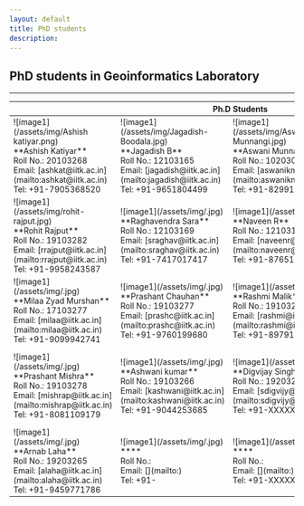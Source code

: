 ```yaml
---
layout: default
title: PhD students
description:
---
```

## PhD students in Geoinformatics Laboratory


* * *
<table>
<colgroup>
<col width="25%" />
<col width="25%" />
<col width="25%" />
<col width="25%" />
</colgroup>
<thead>
<tr class="header">
<th colspan="4">Ph.D Students</th>
</tr>
</thead>
<tbody>
<tr>
<td markdown="span">![image1](/assets/img/Ashish katiyar.png)<br>
**Ashish Katiyar**<br>
Roll No.: 20103268<br>
Email: [ashkat@iitk.ac.in](mailto:ashkat@iitk.ac.in)<br>
Tel: +91-7905368520
</td>
<td markdown="span">![image1](/assets/img/Jagadish-Boodala.jpg)<br>
**Jagadish B**<br>
Roll No.: 12103165 <br>
Email: [jagadish@iitk.ac.in](mailto:jagadish@iitk.ac.in)<br>
Tel: +91-9651804499
</td>
<td markdown="span">![image1](/assets/img/Aswani-Munnangi.jpg)<br>
**Aswani Munnangi**<br>
Roll No.: 10203062 <br>
Email: [aswanikm@iitk.ac.in](mailto:aswanikm@iitk.ac.in)<br>
Tel: +91-8299114924
</td>
<td markdown="span">![image1](/assets/img/ropesh-goyal.jpg)<br>
**Ropesh Goyal**<br>
Roll No.: 16103275<br>
Email: [rupeshg@iitk.ac.in](mailto:rupeshg@iitk.ac.in)<br>
Tel: +91-7668652952
</td>
</tr>
<tr>
<td markdown="span">![image1](/assets/img/rohit-rajput.jpg)<br>
**Rohit Rajput**<br>
Roll No.: 19103282 <br>
Email: [rrajput@iitk.ac.in](mailto:rrajput@iitk.ac.in)<br>
Tel: +91-9958243587
</td>
<td markdown="span">![image1](/assets/img/.jpg)<br>
**Raghavendra Sara**<br>
Roll No.: 12103169 <br>
Email: [sraghav@iitk.ac.in](mailto:sraghav@iitk.ac.in)<br>
Tel: +91-7417017417
</td>
<td markdown="span">![image1](/assets/img/.jpg)<br>
**Naveen R**<br>
Roll No.: 12103166 <br>
Email: [naveenr@iitk.ac.in](mailto:naveenr@iitk.ac.in)<br>
Tel: +91-8765181105
</td>
<td markdown="span">![image1](/assets/img/.jpg)<br>
**Sujata Dhar**<br>
Roll No.: 16103275<br>
Email: [sujata@iitk.ac.in](mailto:sujata@iitk.ac.in)<br>
Tel: +91-7224918036
</td>
</tr>
<tr>
<td markdown="span">![image1](/assets/img/.jpg)<br>
**Milaa Zyad Murshan**<br>
Roll No.: 17103277 <br>
Email: [milaa@iitk.ac.in](mailto:milaa@iitk.ac.in)<br>
Tel: +91-9099942741
</td>
<td markdown="span">![image1](/assets/img/.jpg)<br>
**Prashant Chauhan**<br>
Roll No.: 19103277 <br>
Email: [prashc@iitk.ac.in](mailto:prashc@iitk.ac.in)<br>
Tel: +91-9760199680
</td>
<td markdown="span">![image1](/assets/img/.jpg)<br>
**Rashmi Malik**<br>
Roll No.: 19103281 <br>
Email: [rashmi@iitk.ac.in](mailto:rashmi@iitk.ac.in)<br>
Tel: +91-8979197190
</td>
<td markdown="span">![image1](/assets/img/.jpg)<br>
**Sunil Kumar**<br>
Roll No.: 19203270<br>
Email: [sunkmr@iitk.ac.in ](mailto:sunkmr@iitk.ac.in)<br>
Tel: +91-8821848002
</td>
</tr>
<tr>
<td markdown="span">![image1](/assets/img/.jpg)<br>
**Prashant Mishra**<br>
Roll No.: 19103278 <br>
Email: [mishrap@iitk.ac.in](mailto:mishrap@iitk.ac.in)<br>
Tel: +91-8081109179
</td>
<td markdown="span">![image1](/assets/img/.jpg)<br>
**Ashwani kumar**<br>
Roll No.: 19103266 <br>
Email: [kashwani@iitk.ac.in](mailto:kashwani@iitk.ac.in)<br>
Tel: +91-9044253685
</td>
<td markdown="span">![image1](/assets/img/.jpg)<br>
**Digvijay Singh**<br>
Roll No.: 19203267 <br>
Email: [sdigvijy@iitk.ac.in](mailto:sdigvijy@iitk.ac.in)<br>
Tel: +91-XXXXXXXXXX
</td>
<td markdown="span">![image1](/assets/img/.jpg)<br>
**Ibaad Anwar**<br>
Roll No.: 20203263<br>
Email: [ibaadanwar20@iitk.ac.in](mailto:ibaadanwar20@iitk.ac.in )<br>
Tel: +91-9870502403
</td>
</tr>
<tr>
<td markdown="span">![image1](/assets/img/.jpg)<br>
**Arnab Laha**<br>
Roll No.: 19203265 <br>
Email: [alaha@iitk.ac.in](mailto:alaha@iitk.ac.in)<br>
Tel: +91-9459771786
</td>
<td markdown="span">![image1](/assets/img/.jpg)<br>
****<br>
Roll No.:  <br>
Email: [](mailto:)<br>
Tel: +91-
</td>
<td markdown="span">![image1](/assets/img/.jpg)<br>
****<br>
Roll No.:  <br>
Email: [](mailto:)<br>
Tel: +91-XXXXXXXXXX
</td>
<td markdown="span">![image1](/assets/img/.jpg)<br>
****<br>
Roll No.: <br>
Email: [](mailto:)<br>
Tel: +91-